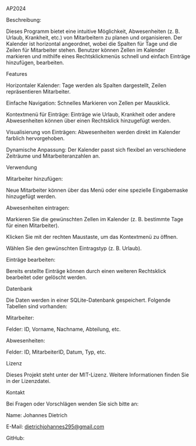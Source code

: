 AP2024

Beschreibung:

Dieses Programm bietet eine intuitive Möglichkeit, Abwesenheiten (z. B. Urlaub, Krankheit, etc.) von Mitarbeitern zu planen und organisieren. Der Kalender ist horizontal angeordnet, wobei die Spalten für Tage und die Zeilen für Mitarbeiter stehen. 
Benutzer können Zellen im Kalender markieren und mithilfe eines Rechtsklickmenüs schnell und einfach Einträge hinzufügen, bearbeiten.

Features

Horizontaler Kalender: Tage werden als Spalten dargestellt, Zeilen repräsentieren Mitarbeiter.

Einfache Navigation: Schnelles Markieren von Zellen per Mausklick.

Kontextmenü für Einträge: Einträge wie Urlaub, Krankheit oder andere Abwesenheiten können über einen Rechtsklick hinzugefügt werden.

Visualisierung von Einträgen: Abwesenheiten werden direkt im Kalender farblich hervorgehoben.

Dynamische Anpassung: Der Kalender passt sich flexibel an verschiedene Zeiträume und Mitarbeiteranzahlen an.



Verwendung

Mitarbeiter hinzufügen:

Neue Mitarbeiter können über das Menü oder eine spezielle Eingabemaske hinzugefügt werden.

Abwesenheiten eintragen:

Markieren Sie die gewünschten Zellen im Kalender (z. B. bestimmte Tage für einen Mitarbeiter).

Klicken Sie mit der rechten Maustaste, um das Kontextmenü zu öffnen.

Wählen Sie den gewünschten Eintragstyp (z. B. Urlaub).

Einträge bearbeiten:

Bereits erstellte Einträge können durch einen weiteren Rechtsklick bearbeitet oder gelöscht werden.

Datenbank

Die Daten werden in einer SQLite-Datenbank gespeichert. Folgende Tabellen sind vorhanden:

Mitarbeiter:

Felder: ID, Vorname, Nachname, Abteilung, etc.

Abwesenheiten:

Felder: ID, MitarbeiterID, Datum, Typ, etc.


Lizenz

Dieses Projekt steht unter der MIT-Lizenz. Weitere Informationen finden Sie in der Lizenzdatei.

Kontakt

Bei Fragen oder Vorschlägen wenden Sie sich bitte an:

Name: Johannes Dietrich

E-Mail: dietrichjohannes295@gmail.com

GitHub: 

